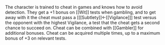 The character is trained to cheat in games and knows how to avoid detection. They get a +1 bonus on [[Wit]] tests when gambling, and to get away with it the cheat must pass a \[[[Subtlety]]←[[Vigilance]]\] test versus the opponent with the highest Vigilance, a test that the cheat gets a second chance to succeed on. Cheat can be combined with [[Gambler]] for additional bonuses. Cheat can be acquired multiple times, up to a maximum bonus of +3 on relevant tests.